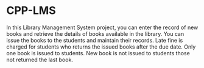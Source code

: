 # CPP-LMS
In this Library Management System project, you can enter the record of new books and retrieve the details of books available in the library. You can issue the books to the students and maintain their records. Late fine is charged for students who returns the issued books after the due date. Only one book is issued to students. New book is not issued to students those not returned the last book.
